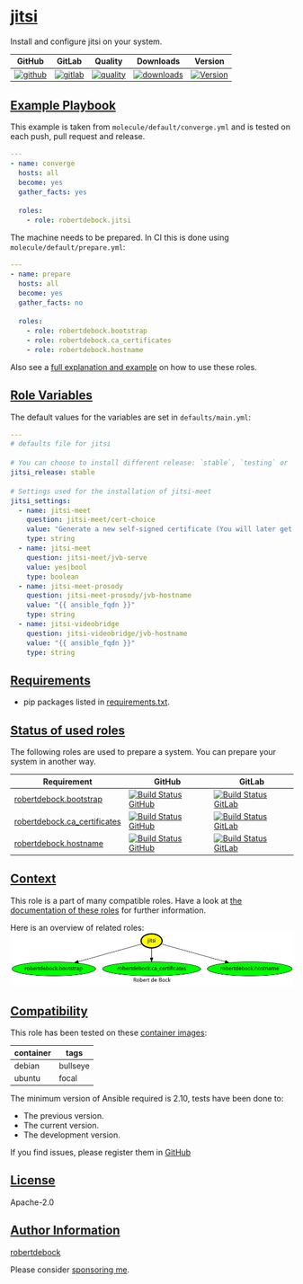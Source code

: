 # [jitsi](#jitsi)

Install and configure jitsi on your system.

|GitHub|GitLab|Quality|Downloads|Version|
|------|------|-------|---------|-------|
|[![github](https://github.com/robertdebock/ansible-role-jitsi/workflows/Ansible%20Molecule/badge.svg)](https://github.com/robertdebock/ansible-role-jitsi/actions)|[![gitlab](https://gitlab.com/robertdebock/ansible-role-jitsi/badges/master/pipeline.svg)](https://gitlab.com/robertdebock/ansible-role-jitsi)|[![quality](https://img.shields.io/ansible/quality/47727)](https://galaxy.ansible.com/robertdebock/jitsi)|[![downloads](https://img.shields.io/ansible/role/d/47727)](https://galaxy.ansible.com/robertdebock/jitsi)|[![Version](https://img.shields.io/github/release/robertdebock/ansible-role-jitsi.svg)](https://github.com/robertdebock/ansible-role-jitsi/releases/)|

## [Example Playbook](#example-playbook)

This example is taken from `molecule/default/converge.yml` and is tested on each push, pull request and release.
```yaml
---
- name: converge
  hosts: all
  become: yes
  gather_facts: yes

  roles:
    - role: robertdebock.jitsi
```

The machine needs to be prepared. In CI this is done using `molecule/default/prepare.yml`:
```yaml
---
- name: prepare
  hosts: all
  become: yes
  gather_facts: no

  roles:
    - role: robertdebock.bootstrap
    - role: robertdebock.ca_certificates
    - role: robertdebock.hostname
```

Also see a [full explanation and example](https://robertdebock.nl/how-to-use-these-roles.html) on how to use these roles.

## [Role Variables](#role-variables)

The default values for the variables are set in `defaults/main.yml`:
```yaml
---
# defaults file for jitsi

# You can choose to install different release: `stable`, `testing` or `nightly`.
jitsi_release: stable

# Settings used for the installation of jitsi-meet
jitsi_settings:
  - name: jitsi-meet
    question: jitsi-meet/cert-choice
    value: "Generate a new self-signed certificate (You will later get a chance to obtain a Let's encrypt certificate)"
    type: string
  - name: jitsi-meet
    question: jitsi-meet/jvb-serve
    value: yes|bool
    type: boolean
  - name: jitsi-meet-prosody
    question: jitsi-meet-prosody/jvb-hostname
    value: "{{ ansible_fqdn }}"
    type: string
  - name: jitsi-videobridge
    question: jitsi-videobridge/jvb-hostname
    value: "{{ ansible_fqdn }}"
    type: string
```

## [Requirements](#requirements)

- pip packages listed in [requirements.txt](https://github.com/robertdebock/ansible-role-jitsi/blob/master/requirements.txt).

## [Status of used roles](#status-of-requirements)

The following roles are used to prepare a system. You can prepare your system in another way.

| Requirement | GitHub | GitLab |
|-------------|--------|--------|
|[robertdebock.bootstrap](https://galaxy.ansible.com/robertdebock/bootstrap)|[![Build Status GitHub](https://github.com/robertdebock/ansible-role-bootstrap/workflows/Ansible%20Molecule/badge.svg)](https://github.com/robertdebock/ansible-role-bootstrap/actions)|[![Build Status GitLab ](https://gitlab.com/robertdebock/ansible-role-bootstrap/badges/master/pipeline.svg)](https://gitlab.com/robertdebock/ansible-role-bootstrap)|
|[robertdebock.ca_certificates](https://galaxy.ansible.com/robertdebock/ca_certificates)|[![Build Status GitHub](https://github.com/robertdebock/ansible-role-ca_certificates/workflows/Ansible%20Molecule/badge.svg)](https://github.com/robertdebock/ansible-role-ca_certificates/actions)|[![Build Status GitLab ](https://gitlab.com/robertdebock/ansible-role-ca_certificates/badges/master/pipeline.svg)](https://gitlab.com/robertdebock/ansible-role-ca_certificates)|
|[robertdebock.hostname](https://galaxy.ansible.com/robertdebock/hostname)|[![Build Status GitHub](https://github.com/robertdebock/ansible-role-hostname/workflows/Ansible%20Molecule/badge.svg)](https://github.com/robertdebock/ansible-role-hostname/actions)|[![Build Status GitLab ](https://gitlab.com/robertdebock/ansible-role-hostname/badges/master/pipeline.svg)](https://gitlab.com/robertdebock/ansible-role-hostname)|

## [Context](#context)

This role is a part of many compatible roles. Have a look at [the documentation of these roles](https://robertdebock.nl/) for further information.

Here is an overview of related roles:
![dependencies](https://raw.githubusercontent.com/robertdebock/ansible-role-jitsi/png/requirements.png "Dependencies")

## [Compatibility](#compatibility)

This role has been tested on these [container images](https://hub.docker.com/u/robertdebock):

|container|tags|
|---------|----|
|debian|bullseye|
|ubuntu|focal|

The minimum version of Ansible required is 2.10, tests have been done to:

- The previous version.
- The current version.
- The development version.


If you find issues, please register them in [GitHub](https://github.com/robertdebock/ansible-role-jitsi/issues)

## [License](#license)

Apache-2.0

## [Author Information](#author-information)

[robertdebock](https://robertdebock.nl/)

Please consider [sponsoring me](https://github.com/sponsors/robertdebock).
